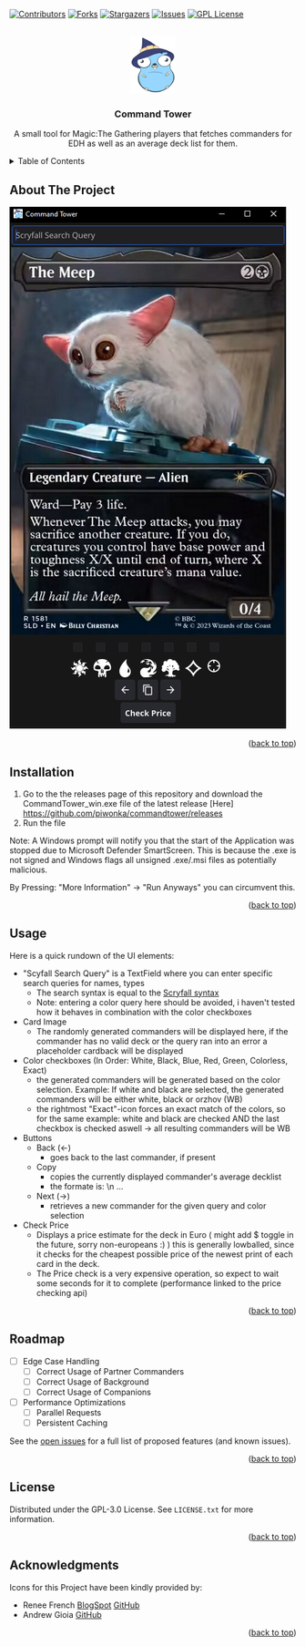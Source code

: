 <a name="readme-top"></a>
<!-- PROJECT SHIELDS -->
<!--
*** I'm using markdown "reference style" links for readability.
*** Reference links are enclosed in brackets [ ] instead of parentheses ( ).
*** See the bottom of this document for the declaration of the reference variables
*** for contributors-url, forks-url, etc. This is an optional, concise syntax you may use.
*** https://www.markdownguide.org/basic-syntax/#reference-style-links
-->
[![Contributors][contributors-shield]][contributors-url]
[![Forks][forks-shield]][forks-url]
[![Stargazers][stars-shield]][stars-url]
[![Issues][issues-shield]][issues-url]
[![GPL License][license-shield]][license-url]


<!-- PROJECT LOGO -->
<br />
<div align="center">
  <a href="https://github.com/piwonka/commandtower">
    <img src="icon.png" alt="Logo" width="80" height="100">
  </a>

<h3 align="center">Command Tower</h3>

  <p align="center">
    A small tool for Magic:The Gathering players that fetches commanders for EDH as well as an average deck list for them.
  </p>
</div>



<!-- TABLE OF CONTENTS -->
<details>
  <summary>Table of Contents</summary>
  <ol>
    <li><a href="#installation">Installation</a></li>
    <li><a href="#usage">Usage</a></li>
    <li><a href="#roadmap">Roadmap</a></li>
    <li><a href="#license">License</a></li>
    <li><a href="#acknowledgments">Acknowledgments</a></li>
  </ol>
</details>



<!-- ABOUT THE PROJECT -->
## About The Project

![A screenshot of the user interface](screenshot.png)


<p align="right">(<a href="#readme-top">back to top</a>)</p>

<!-- GETTING STARTED -->
## Installation

1. Go to the the releases page of this repository and download the CommandTower_win.exe file of the latest release
   [Here] https://github.com/piwonka/commandtower/releases
2. Run the file
   
Note:
A Windows prompt will notify you that the start of the Application was stopped due to Microsoft Defender SmartScreen.
This is because the .exe is not signed and Windows flags all unsigned .exe/.msi files as potentially malicious.

By Pressing: "More Information" -> "Run Anyways" you can circumvent this.

<p align="right">(<a href="#readme-top">back to top</a>)</p>



<!-- USAGE EXAMPLES -->
## Usage

Here is a quick rundown of the UI elements:
* "Scyfall Search Query" is a TextField where you can enter specific search queries for names, types
  * The search syntax is equal to the [Scryfall syntax](https://scryfall.com/docs/syntax)
  * Note: entering a color query here should be avoided, i haven't tested how it behaves in combination with the color checkboxes
* Card Image
  * The randomly generated commanders will be displayed here, if the commander has no valid deck or the query ran into an error a placeholder cardback will be displayed
* Color checkboxes (In Order: White, Black, Blue, Red, Green, Colorless, Exact)
  * the generated commanders will be generated based on the color selection. Example: If white and black are selected, the generated commanders will be either white, black or orzhov (WB)
  * the rightmost "Exact"-icon forces an exact match of the colors, so for the same example: white and black are checked AND the last checkbox is checked aswell -> all resulting commanders will be WB
* Buttons
  * Back (<-)
    * goes back to the last commander, if present
  * Copy
    * copies the currently displayed commander's average decklist
    * the formate is:    <amount> <Cardname> \n ...
  * Next (->)
    * retrieves a new commander for the given query and color selection
* Check Price
  * Displays a price estimate for the deck in Euro ( might add $ toggle in the future, sorry non-europeans :) ) this is generally lowballed, since it checks for the cheapest possible price of the newest print of each card in the deck.
  * The Price check is a very expensive operation, so expect to wait some seconds for it to complete (performance linked to the price checking api)
<p align="right">(<a href="#readme-top">back to top</a>)</p>



<!-- ROADMAP -->
## Roadmap
- [ ] Edge Case Handling
  - [ ] Correct Usage of Partner Commanders
  - [ ] Correct Usage of Background
  - [ ] Correct Usage of Companions
- [ ] Performance Optimizations
  - [ ] Parallel Requests
  - [ ] Persistent Caching

See the [open issues](https://github.com/piwonka/commandtower/issues) for a full list of proposed features (and known issues).

<p align="right">(<a href="#readme-top">back to top</a>)</p>


<!-- LICENSE -->
## License

Distributed under the GPL-3.0 License. See `LICENSE.txt` for more information.

<p align="right">(<a href="#readme-top">back to top</a>)</p>


<!-- ACKNOWLEDGMENTS -->
## Acknowledgments
Icons for this Project have been kindly provided by:
* Renee French [BlogSpot](http://reneefrench.blogspot.com/) [GitHub](https://github.com/egonelbre/gophers/)
* Andrew Gioia [GitHub](https://github.com/andrewgioia/Mana)

<p align="right">(<a href="#readme-top">back to top</a>)</p>



<!-- MARKDOWN LINKS & IMAGES -->
<!-- https://www.markdownguide.org/basic-syntax/#reference-style-links -->
[contributors-shield]: https://img.shields.io/github/contributors/piwonka/commandtower.svg?style=for-the-badge
[contributors-url]: https://github.com/piwonka/commandtower/graphs/contributors
[forks-shield]: https://img.shields.io/github/forks/piwonka/commandtower.svg?style=for-the-badge
[forks-url]: https://github.com/piwonka/commandtower/network/members
[stars-shield]: https://img.shields.io/github/stars/piwonka/commandtower.svg?style=for-the-badge
[stars-url]: https://github.com/piwonka/commandtower/stargazers
[issues-shield]: https://img.shields.io/github/issues/piwonka/commandtower.svg?style=for-the-badge
[issues-url]: https://github.com/piwonka/commandtower/issues
[license-shield]: https://img.shields.io/github/license/piwonka/commandtower.svg?style=for-the-badge
[license-url]: https://github.com/piwonka/commandtower/blob/master/LICENSE.txt
[product-screenshot]: resources/screenshot.png